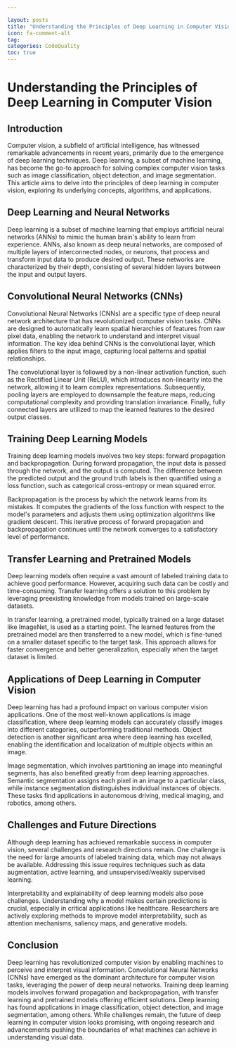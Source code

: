 ```yaml
---

layout: posts
title: "Understanding the Principles of Deep Learning in Computer Vision"
icon: fa-comment-alt
tag:      
categories: CodeQuality
toc: true
---
```




# Understanding the Principles of Deep Learning in Computer Vision

## Introduction

Computer vision, a subfield of artificial intelligence, has witnessed remarkable advancements in recent years, primarily due to the emergence of deep learning techniques. Deep learning, a subset of machine learning, has become the go-to approach for solving complex computer vision tasks such as image classification, object detection, and image segmentation. This article aims to delve into the principles of deep learning in computer vision, exploring its underlying concepts, algorithms, and applications.

## Deep Learning and Neural Networks

Deep learning is a subset of machine learning that employs artificial neural networks (ANNs) to mimic the human brain's ability to learn from experience. ANNs, also known as deep neural networks, are composed of multiple layers of interconnected nodes, or neurons, that process and transform input data to produce desired output. These networks are characterized by their depth, consisting of several hidden layers between the input and output layers.

## Convolutional Neural Networks (CNNs)

Convolutional Neural Networks (CNNs) are a specific type of deep neural network architecture that has revolutionized computer vision tasks. CNNs are designed to automatically learn spatial hierarchies of features from raw pixel data, enabling the network to understand and interpret visual information. The key idea behind CNNs is the convolutional layer, which applies filters to the input image, capturing local patterns and spatial relationships.

The convolutional layer is followed by a non-linear activation function, such as the Rectified Linear Unit (ReLU), which introduces non-linearity into the network, allowing it to learn complex representations. Subsequently, pooling layers are employed to downsample the feature maps, reducing computational complexity and providing translation invariance. Finally, fully connected layers are utilized to map the learned features to the desired output classes.

## Training Deep Learning Models

Training deep learning models involves two key steps: forward propagation and backpropagation. During forward propagation, the input data is passed through the network, and the output is computed. The difference between the predicted output and the ground truth labels is then quantified using a loss function, such as categorical cross-entropy or mean squared error.

Backpropagation is the process by which the network learns from its mistakes. It computes the gradients of the loss function with respect to the model's parameters and adjusts them using optimization algorithms like gradient descent. This iterative process of forward propagation and backpropagation continues until the network converges to a satisfactory level of performance.

## Transfer Learning and Pretrained Models

Deep learning models often require a vast amount of labeled training data to achieve good performance. However, acquiring such data can be costly and time-consuming. Transfer learning offers a solution to this problem by leveraging preexisting knowledge from models trained on large-scale datasets.

In transfer learning, a pretrained model, typically trained on a large dataset like ImageNet, is used as a starting point. The learned features from the pretrained model are then transferred to a new model, which is fine-tuned on a smaller dataset specific to the target task. This approach allows for faster convergence and better generalization, especially when the target dataset is limited.

## Applications of Deep Learning in Computer Vision

Deep learning has had a profound impact on various computer vision applications. One of the most well-known applications is image classification, where deep learning models can accurately classify images into different categories, outperforming traditional methods. Object detection is another significant area where deep learning has excelled, enabling the identification and localization of multiple objects within an image.

Image segmentation, which involves partitioning an image into meaningful segments, has also benefited greatly from deep learning approaches. Semantic segmentation assigns each pixel in an image to a particular class, while instance segmentation distinguishes individual instances of objects. These tasks find applications in autonomous driving, medical imaging, and robotics, among others.

## Challenges and Future Directions

Although deep learning has achieved remarkable success in computer vision, several challenges and research directions remain. One challenge is the need for large amounts of labeled training data, which may not always be available. Addressing this issue requires techniques such as data augmentation, active learning, and unsupervised/weakly supervised learning.

Interpretability and explainability of deep learning models also pose challenges. Understanding why a model makes certain predictions is crucial, especially in critical applications like healthcare. Researchers are actively exploring methods to improve model interpretability, such as attention mechanisms, saliency maps, and generative models.

## Conclusion

Deep learning has revolutionized computer vision by enabling machines to perceive and interpret visual information. Convolutional Neural Networks (CNNs) have emerged as the dominant architecture for computer vision tasks, leveraging the power of deep neural networks. Training deep learning models involves forward propagation and backpropagation, with transfer learning and pretrained models offering efficient solutions. Deep learning has found applications in image classification, object detection, and image segmentation, among others. While challenges remain, the future of deep learning in computer vision looks promising, with ongoing research and advancements pushing the boundaries of what machines can achieve in understanding visual data.